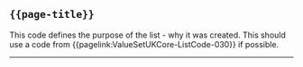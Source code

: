 ## <code>{{page-title}}</code>

This code defines the purpose of the list - why it was created. This should use a code from {{pagelink:ValueSetUKCore-ListCode-030}} if possible.

---




